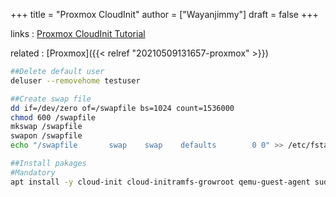 +++
title = "Proxmox CloudInit"
author = ["Wayanjimmy"]
draft = false
+++

links
: [Proxmox CloudInit Tutorial](https://youtu.be/Ygk7oq--mak)

related
: [Proxmox]({{< relref "20210509131657-proxmox" >}})

<!--listend-->

```bash
##Delete default user
deluser --removehome testuser

##Create swap file
dd if=/dev/zero of=/swapfile bs=1024 count=1536000
chmod 600 /swapfile
mkswap /swapfile
swapon /swapfile
echo "/swapfile       swap    swap    defaults        0 0" >> /etc/fstab

##Install pakages
#Mandatory
apt install -y cloud-init cloud-initramfs-growroot qemu-guest-agent sudo git curl
```
